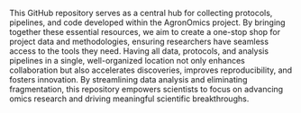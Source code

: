 This GitHub repository serves as a central hub for collecting protocols, pipelines, and code developed within the AgronOmics project. By bringing together these essential resources, we aim to create a one-stop shop for project data and methodologies, ensuring researchers have seamless access to the tools they need. Having all data, protocols, and analysis pipelines in a single, well-organized location not only enhances collaboration but also accelerates discoveries, improves reproducibility, and fosters innovation. By streamlining data analysis and eliminating fragmentation, this repository empowers scientists to focus on advancing omics research and driving meaningful scientific breakthroughs.

